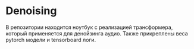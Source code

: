 # Denoising
В репозитории находится ноутбук с реализацией трансформера, который применяется для денойзинга аудио.
Также прикреплены веса pytorch модели и tensorboard логи.
